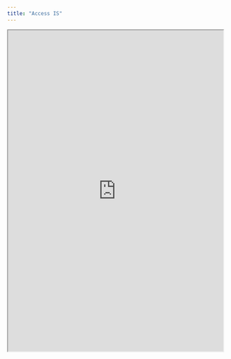 ```yaml
---
title: "Access IS"
---
```



<iframe height="750" width="100%" src="https://ewelton.github.io/ktest/wiki.html#Access%20IS"></iframe>
